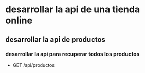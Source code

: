 # desarrollar la api de una tienda online

## desarrollar la api de productos

### desarrollar la api para recuperar todos los productos

- GET /api/productos